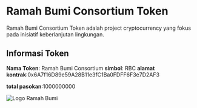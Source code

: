 # Ramah Bumi Consortium Token
Ramah Bumi Consortium Token adalah project cryptocurrency yang fokus pada inisiatif keberlanjutan lingkungan.

## Informasi Token
**Nama Token**: Ramah Bumi Consortium
**simbol**: RBC
**alamat kontrak**:0x6A7f16D89e59A28B11e3fC1Ba0FDFF6F3e7D2AF3

**total pasokan**:1000000000


![Logo Ramah Bumi](https://postimg.cc/gnbgrXCy)

<!---
ramahbumi/ramahbumi is a ✨ special ✨ repository because its `README.md` (this file) appears on your GitHub profile.
You can click the Preview link to take a look at your changes.
--->
